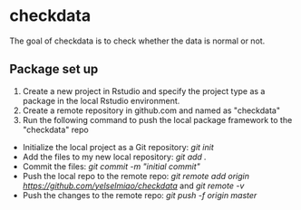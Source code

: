 
# checkdata

<!-- badges: start -->
<!-- badges: end -->

The goal of checkdata is to check whether the data is normal or not.

## Package set up 
1. Create a new project in Rstudio and specify the project type as a package in the local Rstudio environment.
2. Create a remote repository in github.com and named as "checkdata"
3. Run the following command to push the local package framework to the "checkdata" repo  
  - Initialize the local project as a Git repository: _git init_   
  - Add the files to my new local repository: _git add ._  
  - Commit the files: _git commit -m "initial commit"_  
  - Push the local repo to the remote repo: _git remote add origin https://github.com/yelselmiao/checkdata_ and _git remote -v_  
  - Push the changes to the remote repo: _git push -f origin master_ 
  

